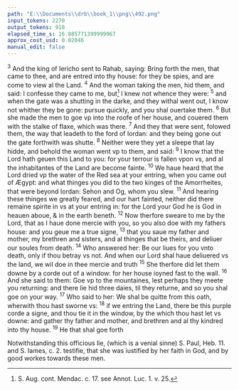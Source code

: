 ```yaml
---
path: "E:\\Documents\\drb\\book_1\\png\\492.png"
input_tokens: 2270
output_tokens: 910
elapsed_time_s: 16.885771399999967
approx_cost_usd: 0.02046
manual_edit: false
---
```

<sup>3</sup> And the king of Iericho sent to Rahab, saying: Bring forth the men, that came to thee, and are entred into thy house: for they be spies, and are come to view al the Land. <sup>4</sup> And the woman taking the men, hid them, and said: I confesse they came to me, but[^1] I knew not whence they were: <sup>5</sup> and when the gate was a shutting in the darke, and they withal went out, I know not whither they be gone: pursue quickly, and you shal ouertake them. <sup>6</sup> But she made the men to goe vp into the roofe of her house, and couered them with the stalke of flaxe, which was there. <sup>7</sup> And they that were sent, folowed them, the way that leadeth to the ford of Iordan: and they being gone out the gate forthwith was shutte. <sup>8</sup> Neither were they yet a sleepe that lay hidde, and behold the woman went vp to them, and said: <sup>9</sup> I know that the Lord hath geuen this Land to you: for your terrour is fallen vpon vs, and al the inhabitantes of the Land are become fainte. <sup>10</sup> We haue heard that the Lord dried vp the water of the Red sea at your entring, when you came out of Ægypt: and what thinges you did to the two kinges of the Amorrheites, that were beyond Iordan: Sehon and Og, whom you slew. <sup>11</sup> And hearing these thinges we greatly feared, and our hart fainted, neither did there remaine spirite in vs at your entring in: for the Lord your God he is God in heauen aboue, & in the earth beneth. <sup>12</sup> Now therfore sweare to me by the Lord, that as I haue done mercie with you, so you also doe with my fathers house: and you geue me a true signe, <sup>13</sup> that you saue my father and mother, my brethren and sisters, and al thinges that be theirs, and deliuer our soules from death. <sup>14</sup> Who answered her: Be our liues for you vnto death, only if thou betray vs not. And when our Lord shal haue deliuered vs the land, we wil doe in thee mercie and truth <sup>15</sup> She therfore did let them downe by a corde out of a window: for her house ioyned fast to the wall. <sup>16</sup> And she said to them: Goe vp to the mountaines, lest perhaps they meete you returning: and there lie hid three daies, til they returne, and so you shal goe on your way. <sup>17</sup> Who said to her: We shal be quitte from this oath, wherwith thou hast sworne vs: <sup>18</sup> if we entring the Land, there be this purple corde a signe, and thou tie it in the window, by the which thou hast let vs downe: and gather thy father and mother, and brethren and al thy kindred into thy house. <sup>19</sup> He that shal goe forth

<aside>Notwithstanding this officious lie, (which is a venial sinne) S. Paul, Heb. 11. and S. Iames, c. 2. testifie, that she was iustified by her faith in God, and by good workes towards these men.</aside>

[^1]: S. Aug. cont. Mendac. c. 17. see Annot. Luc. 1. v. 25.